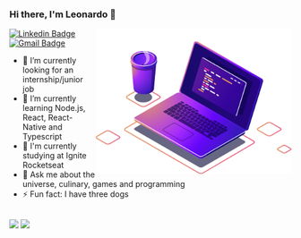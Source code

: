 ### Hi there, I'm Leonardo 👋

<img align="right" src="https://raw.githubusercontent.com/Leozerassauro/Leozerassauro/master/computer-illustration.png" width="350"/>

[![Linkedin Badge](https://img.shields.io/badge/-LinkedIn-blue?style=flat-square&logo=Linkedin&logoColor=white&link=https://www.linkedin.com/in/rebeccamanzi/)](https://www.linkedin.com/in/leonardo-girardi-494958171/)
[![Gmail Badge](https://img.shields.io/badge/-Gmail-c14438?style=flat-square&logo=Gmail&logoColor=white&link=mailto:rebeccamanzi@gmail.com)](mailto:leogirardi970@gmail.com)

- 🔭 I’m currently looking for an internship/junior job
- 🌱 I’m currently learning Node.js, React, React-Native and Typescript
- 📖 I'm currently studying at Ignite Rocketseat
- 💬 Ask me about the universe, culinary, games and programming
- ⚡ Fun fact: I have three dogs

</br>

  <img height="180em" src="https://github-readme-stats.vercel.app/api/top-langs/?username=leozerassauro&layout=compact&langs_count=7&theme=dracula"/>
  <img height="180em" src="https://github-readme-stats.vercel.app/api?username=leozerassauro&show_icons=true&theme=dracula&include_all_commits=true&count_private=true"/>
</div>

